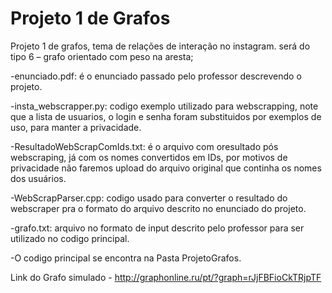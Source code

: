 # Projeto 1 de Grafos

Projeto 1 de grafos, tema de relações de interação no instagram. será do tipo 6 – grafo orientado com peso na aresta;

-enunciado.pdf: é o enunciado passado pelo professor descrevendo o projeto.

-insta_webscrapper.py: codigo exemplo utilizado para webscrapping, note que a lista de usuarios, o login e senha foram substituidos por exemplos de uso, para manter a privacidade.

-ResultadoWebScrapComIds.txt: é o arquivo com oresultado pós webscraping, já com os nomes convertidos em IDs, por motivos de privacidade não faremos upload do arquivo original que continha os nomes dos usuários.

-WebScrapParser.cpp: codigo usado para converter o resultado do webscraper pra o formato do arquivo descrito no enunciado do projeto.

-grafo.txt: arquivo no formato de input descrito pelo professor para ser utilizado no codigo principal.

 -O codigo principal se encontra na Pasta ProjetoGrafos.

Link do Grafo simulado - http://graphonline.ru/pt/?graph=rJjFBFioCkTRjpTF
